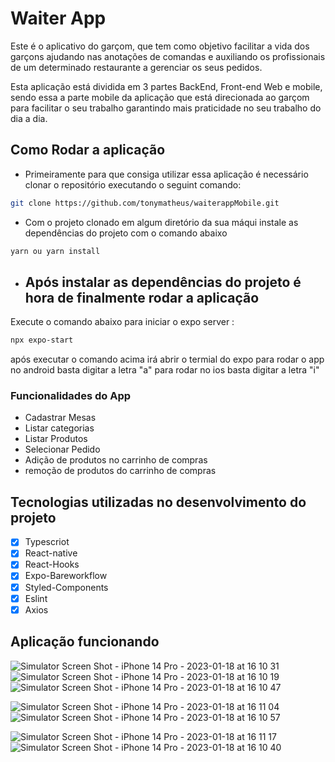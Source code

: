 # Waiter App

Este é o aplicativo do garçom, que tem como objetivo facilitar a vida dos garçons ajudando nas anotações de comandas e auxiliando os profissionais de um determinado restaurante a gerenciar os seus pedidos.

Esta aplicação está dividida em 3 partes BackEnd, Front-end Web e mobile, sendo essa a parte mobile da aplicação que está direcionada ao garçom para facilitar o seu trabalho garantindo mais praticidade no seu trabalho do dia a dia.

## Como Rodar a aplicação

- Primeiramente para que consiga utilizar essa aplicação é necessário clonar o repositório executando o seguint comando:

```bash
git clone https://github.com/tonymatheus/waiterappMobile.git
```

- Com o projeto clonado em algum diretório da sua máqui instale as dependências do projeto com o comando abaixo

```bash
yarn ou yarn install
```

- ## Após instalar as dependências do projeto é hora de finalmente rodar a aplicação

Execute o comando abaixo para iniciar o expo server :

```bash
npx expo-start
```

após executar o comando acima irá abrir o termial do expo para rodar o app no android basta digitar a letra "a" para rodar no ios basta digitar a letra "i"

### Funcionalidades do App

- Cadastrar Mesas
- Listar categorias
- Listar Produtos
- Selecionar Pedido
- Adição de produtos no carrinho de compras
- remoção de produtos do carrinho de compras

## Tecnologias utilizadas no desenvolvimento do projeto

- [x] Typescriot
- [x] React-native
- [x] React-Hooks
- [x] Expo-Bareworkflow
- [x] Styled-Components
- [x] Eslint
- [x] Axios

## Aplicação funcionando 

![Simulator Screen Shot - iPhone 14 Pro - 2023-01-18 at 16 10 31](https://user-images.githubusercontent.com/43850888/213608570-084085a5-a040-41b6-975e-c6799adafbd4.jpg)
![Simulator Screen Shot - iPhone 14 Pro - 2023-01-18 at 16 10 19](https://user-images.githubusercontent.com/43850888/213608582-6c87a7a8-9738-4e2e-ab8a-f96b9350678d.jpg)
![Simulator Screen Shot - iPhone 14 Pro - 2023-01-18 at 16 10 47](https://user-images.githubusercontent.com/43850888/213608747-910191ec-b231-4f1e-a102-a7a00c96ceb1.jpg)

![Simulator Screen Shot - iPhone 14 Pro - 2023-01-18 at 16 11 04](https://user-images.githubusercontent.com/43850888/213608829-bb96b7ae-de74-44ce-b922-7169f08b1e77.jpg)
![Simulator Screen Shot - iPhone 14 Pro - 2023-01-18 at 16 10 57](https://user-images.githubusercontent.com/43850888/213608831-45889052-c314-4fb6-ad37-a3a083f9cbc8.jpg)

![Simulator Screen Shot - iPhone 14 Pro - 2023-01-18 at 16 11 17](https://user-images.githubusercontent.com/43850888/213608883-bd9579ee-00c7-43ee-96b1-7899045c04cd.jpg)
![Simulator Screen Shot - iPhone 14 Pro - 2023-01-18 at 16 10 40](https://user-images.githubusercontent.com/43850888/213608899-d0ed33c0-9548-4e41-8874-4b2c1e3f9707.jpg)




